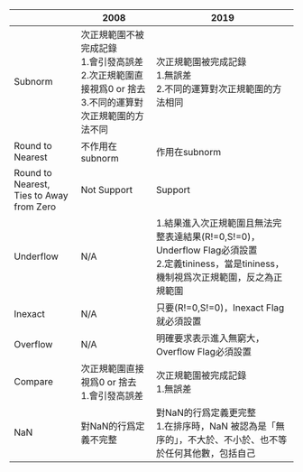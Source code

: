
|                                             | 2008                                                                | 2019                                                                                            |
| ------------------------------------------- | ------------------------------------------------------------------- | ----------------------------------------------------------------------------------------------- |
| Subnorm                                     | 次正規範圍不被完成記錄<br>1.會引發高誤差<br>2.次正規範圍直接視爲0 or 捨去<br>3.不同的運算對次正規範圍的方法不同 | 次正規範圍被完成記錄<br>1.無誤差<br>2.不同的運算對次正規範圍的方法相同                                                       |
| Round to Nearest                            | 不作用在subnorm                                                         | 作用在subnorm                                                                                      |
| Round to Nearest,<br>Ties to Away from Zero | Not Support                                                         | Support                                                                                         |
| Underflow                                   | N/A                                                                 | 1.結果進入次正規範圍且無法完整表達結果(R!=0,S!=0)，Underflow Flag必須設置<br>2.定義tininess，當是tininess，機制視爲次正規範圍，反之為正規範圍 |
| Inexact                                     | N/A                                                                 | 只要(R!=0,S!=0)，Inexact Flag就必須設置                                                                 |
| Overflow                                    | N/A                                                                 | 明確要求表示進入無窮大，Overflow Flag必須設置                                                                   |
| Compare                                     | 次正規範圍直接視爲0 or 捨去<br>1.會引發高誤差                                        | 次正規範圍被完成記錄<br>1.無誤差<br>                                                                         |
| NaN                                         | 對NaN的行爲定義不完整                                                        | 對NaN的行爲定義更完整<br>1.在排序時，NaN 被認為是「無序的」，不大於、不小於、也不等於任何其他數，包括自己                                     |
